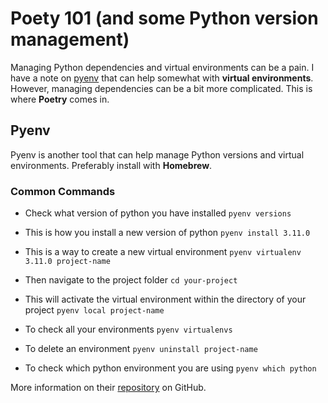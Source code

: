 # Poety 101 (and some Python version management) 

Managing Python dependencies and virtual environments can be a pain. I have a note on [pyenv](/template.html?pyenv.md) that can help somewhat with **virtual environments**. However, managing dependencies can be a bit more complicated. This is where **Poetry** comes in.

## Pyenv

Pyenv is another tool that can help manage Python versions and virtual environments. Preferably install with **Homebrew**.

### Common Commands 

-   Check what version of python you have installed
    `pyenv versions`

-   This is how you install a new version of python
    `pyenv install 3.11.0`

-   This is a way to create a new virtual environment
    `pyenv virtualenv 3.11.0 project-name`

-   Then navigate to the project folder
    `cd your-project`

-   This will activate the virtual environment within the directory of your project
    `pyenv local project-name`

-   To check all your environments
    `pyenv virtualenvs`

-  To delete an environment
    `pyenv uninstall project-name`

-  To check which python environment you are using
    `pyenv which python`

More information on their [repository](https://github.com/pyenv/pyenv) on GitHub. 